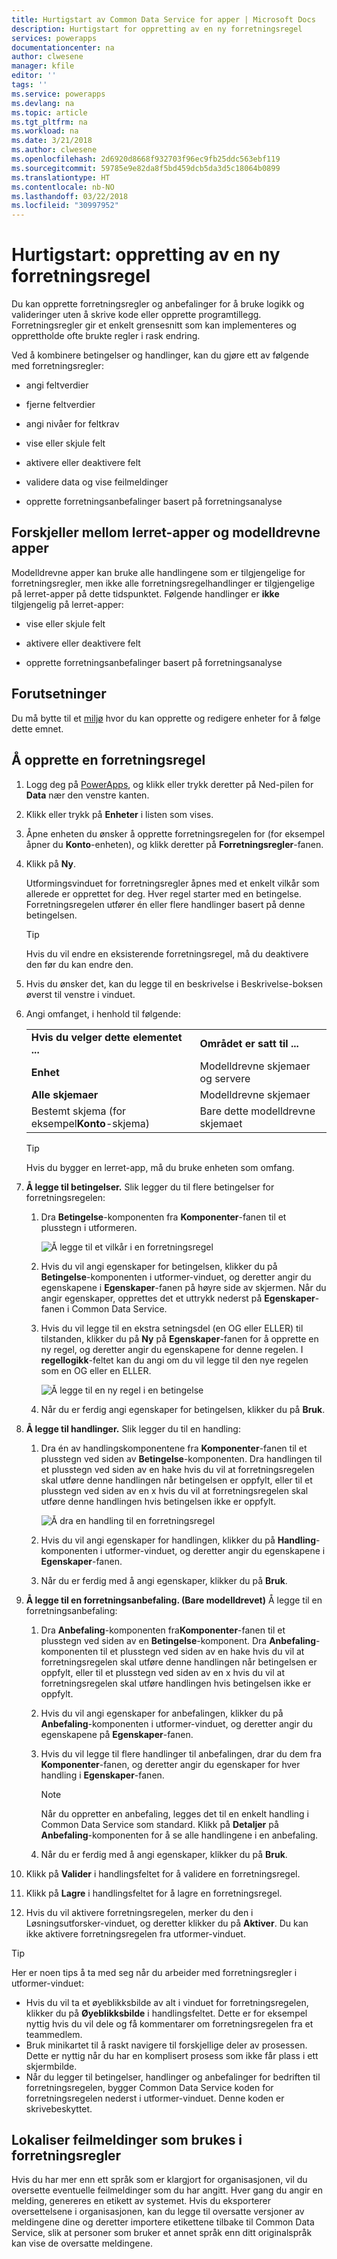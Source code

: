 ```yaml
---
title: Hurtigstart av Common Data Service for apper | Microsoft Docs
description: Hurtigstart for oppretting av en ny forretningsregel
services: powerapps
documentationcenter: na
author: clwesene
manager: kfile
editor: ''
tags: ''
ms.service: powerapps
ms.devlang: na
ms.topic: article
ms.tgt_pltfrm: na
ms.workload: na
ms.date: 3/21/2018
ms.author: clwesene
ms.openlocfilehash: 2d6920d8668f932703f96ec9fb25ddc563ebf119
ms.sourcegitcommit: 59785e9e82da8f5bd459dcb5da3d5c18064b0899
ms.translationtype: HT
ms.contentlocale: nb-NO
ms.lasthandoff: 03/22/2018
ms.locfileid: "30997952"
---
```

# <a name="quickstart-create-a-new-business-rule"></a>Hurtigstart: oppretting av en ny forretningsregel

Du kan opprette forretningsregler og anbefalinger for å bruke logikk og valideringer uten å skrive kode eller opprette programtillegg.  Forretningsregler gir et enkelt grensesnitt som kan implementeres og opprettholde ofte brukte regler i rask endring. 
  
 Ved å kombinere betingelser og handlinger, kan du gjøre ett av følgende med forretningsregler:  
  
-   angi feltverdier  
  
-   fjerne feltverdier  
  
-   angi nivåer for feltkrav  
  
-   vise eller skjule felt  
  
-   aktivere eller deaktivere felt  
  
-   validere data og vise feilmeldinger  
  
-   opprette forretningsanbefalinger basert på forretningsanalyse  
  
## <a name="differences-between-canvas-and-model-driven-apps"></a>Forskjeller mellom lerret-apper og modelldrevne apper

Modelldrevne apper kan bruke alle handlingene som er tilgjengelige for forretningsregler, men ikke alle forretningsregelhandlinger er tilgjengelige på lerret-apper på dette tidspunktet. Følgende handlinger er **ikke** tilgjengelig på lerret-apper:

-   vise eller skjule felt  
  
-   aktivere eller deaktivere felt  
    
-   opprette forretningsanbefalinger basert på forretningsanalyse  

## <a name="prerequisites"></a>Forutsetninger
Du må bytte til et [miljø](../canvas-apps/working-with-environments.md) hvor du kan opprette og redigere enheter for å følge dette emnet.

## <a name="create-a-business-rule"></a>Å opprette en forretningsregel
  
1. Logg deg på [PowerApps](https://web.powerapps.com), og klikk eller trykk deretter på Ned-pilen for **Data** nær den venstre kanten.

1. Klikk eller trykk på **Enheter** i listen som vises.
  
1. Åpne enheten du ønsker å opprette forretningsregelen for (for eksempel åpner du **Konto**-enheten), og klikk deretter på **Forretningsregler**-fanen.  

1.  Klikk på **Ny**.  
  
     Utformingsvinduet for forretningsregler åpnes med et enkelt vilkår som allerede er opprettet for deg. Hver regel starter med en betingelse. Forretningsregelen utfører én eller flere handlinger basert på denne betingelsen.  

    > [!TIP]
    > Hvis du vil endre en eksisterende forretningsregel, må du deaktivere den før du kan endre den.  
  
1.  Hvis du ønsker det, kan du legge til en beskrivelse i Beskrivelse-boksen øverst til venstre i vinduet.  
  
1.  Angi omfanget, i henhold til følgende:  
  
    |||  
    |-|-|  
    |**Hvis du velger dette elementet ...**|**Området er satt til ...**|  
    |**Enhet**|Modelldrevne skjemaer og servere|  
    |**Alle skjemaer**|Modelldrevne skjemaer|  
    |Bestemt skjema (for eksempel**Konto**-skjema)|Bare dette modelldrevne skjemaet|  

    > [!TIP]
    > Hvis du bygger en lerret-app, må du bruke enheten som omfang.
  
1. **Å legge til betingelser.** Slik legger du til flere betingelser for forretningsregelen:  
  
    1.  Dra **Betingelse**-komponenten fra **Komponenter**-fanen til et plusstegn i utformeren.  
  
        ![Å legge til et vilkår i en forretningsregel](./media/data-platform-cds-create-business-rule/add-condition-business-rule.png "Å legge til et vilkår i en forretningsregel")  
  
    2.  Hvis du vil angi egenskaper for betingelsen, klikker du på **Betingelse**-komponenten i utformer-vinduet, og deretter angir du egenskapene i **Egenskaper**-fanen på høyre side av skjermen. Når du angir egenskaper, opprettes det et uttrykk nederst på **Egenskaper**-fanen i Common Data Service.  
  
    3.  Hvis du vil legge til en ekstra setningsdel (en OG eller ELLER) til tilstanden, klikker du på **Ny** på **Egenskaper**-fanen for å opprette en ny regel, og deretter angir du egenskapene for denne regelen. I **regellogikk**-feltet kan du angi om du vil legge til den nye regelen som en OG eller en ELLER.  
  
        ![Å legge til en ny regel i en betingelse](./media/data-platform-cds-create-business-rule/add-new-rule-condition.png "Å legge til en ny regel i en betingelse")  
  
    4.  Når du er ferdig angi egenskaper for betingelsen, klikker du på **Bruk**.  
  
9. **Å legge til handlinger.** Slik legger du til en handling:  
  
    1.  Dra én av handlingskomponentene fra **Komponenter**-fanen til et plusstegn ved siden av **Betingelse**-komponenten. Dra handlingen til et plusstegn ved siden av en hake hvis du vil at forretningsregelen skal utføre denne handlingen når betingelsen er oppfylt, eller til et plusstegn ved siden av en x hvis du vil at forretningsregelen skal utføre denne handlingen hvis betingelsen ikke er oppfylt.  
  
        ![Å dra en handling til en forretningsregel](./media/data-platform-cds-create-business-rule/drag-an-action-business-rule.png "Å dra en handling til en forretningsregel")  
  
    2.  Hvis du vil angi egenskaper for handlingen, klikker du på **Handling**-komponenten i utformer-vinduet, og deretter angir du egenskapene i **Egenskaper**-fanen.  
  
    3.  Når du er ferdig med å angi egenskaper, klikker du på **Bruk**.  
  
10. **Å legge til en forretningsanbefaling. (Bare modelldrevet)**  Å legge til en forretningsanbefaling:  
  
    1.  Dra **Anbefaling**-komponenten fra**Komponenter**-fanen til et plusstegn ved siden av en **Betingelse**-komponent. Dra **Anbefaling**-komponenten til et plusstegn ved siden av en hake hvis du vil at forretningsregelen skal utføre denne handlingen når betingelsen er oppfylt, eller til et plusstegn ved siden av en x hvis du vil at forretningsregelen skal utføre handlingen hvis betingelsen ikke er oppfylt.  
  
    2.  Hvis du vil angi egenskaper for anbefalingen, klikker du på **Anbefaling**-komponenten i utformer-vinduet, og deretter angir du egenskapene på **Egenskaper**-fanen.  
  
    3.  Hvis du vil legge til flere handlinger til anbefalingen, drar du dem fra **Komponenter**-fanen, og deretter angir du egenskaper for hver handling i **Egenskaper**-fanen.  
  
        > [!NOTE]
        >  Når du oppretter en anbefaling, legges det til en enkelt handling i Common Data Service som standard. Klikk på **Detaljer** på **Anbefaling**-komponenten for å se alle handlingene i en anbefaling.  
  
    4.  Når du er ferdig med å angi egenskaper, klikker du på **Bruk**.  
  
11. Klikk på **Valider** i handlingsfeltet for å validere en forretningsregel.  
  
12. Klikk på **Lagre** i handlingsfeltet for å lagre en forretningsregel.  
  
13. Hvis du vil aktivere forretningsregelen, merker du den i Løsningsutforsker-vinduet, og deretter klikker du på **Aktiver**. Du kan ikke aktivere forretningsregelen fra utformer-vinduet.  
  
> [!TIP]
>  Her er noen tips å ta med seg når du arbeider med forretningsregler i utformer-vinduet:  
>   
> - Hvis du vil ta et øyeblikksbilde av alt i vinduet for forretningsregelen, klikker du på **Øyeblikksbilde** i handlingsfeltet. Dette er for eksempel nyttig hvis du vil dele og få kommentarer om forretningsregelen fra et teammedlem.  
> - Bruk minikartet til å raskt navigere til forskjellige deler av prosessen. Dette er nyttig når du har en komplisert prosess som ikke får plass i ett skjermbilde.  
> - Når du legger til betingelser, handlinger og anbefalinger for bedriften til forretningsregelen, bygger Common Data Service koden for forretningsregelen nederst i utformer-vinduet. Denne koden er skrivebeskyttet.  
  
## <a name="localize-error-messages-used-in-business-rules"></a>Lokaliser feilmeldinger som brukes i forretningsregler  
 Hvis du har mer enn ett språk som er klargjort for organisasjonen, vil du oversette eventuelle feilmeldinger som du har angitt. Hver gang du angir en melding, genereres en etikett av systemet. Hvis du eksporterer oversettelsene i organisasjonen, kan du legge til oversatte versjoner av meldingene dine og deretter importere etikettene tilbake til Common Data Service, slik at personer som bruker et annet språk enn ditt originalspråk kan vise de oversatte meldingene.  
  